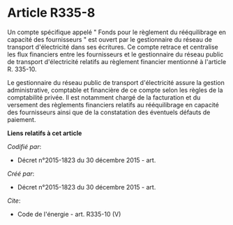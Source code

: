 # Article R335-8

Un compte spécifique appelé " Fonds pour le règlement du rééquilibrage en capacité des fournisseurs " est ouvert par le
gestionnaire du réseau de transport d'électricité dans ses écritures. Ce compte retrace et centralise les flux financiers
entre les fournisseurs et le gestionnaire du réseau public de transport d'électricité relatifs au règlement financier
mentionné à l'article R. 335-10. 

Le gestionnaire du réseau public de transport d'électricité assure la gestion administrative, comptable et financière de ce
compte selon les règles de la comptabilité privée. Il est notamment chargé de la facturation et du versement des règlements
financiers relatifs au rééquilibrage en capacité des fournisseurs ainsi que de la constatation des éventuels défauts de
paiement.

**Liens relatifs à cet article**

_Codifié par_:

  - Décret n°2015-1823 du 30 décembre 2015 - art.

_Créé par_:

  - Décret n°2015-1823 du 30 décembre 2015 - art.

_Cite_:

  - Code de l'énergie - art. R335-10 (V)
